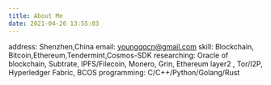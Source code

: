 ```yaml
---
title: About Me
date: 2021-04-26 13:55:03
---
```


address: Shenzhen,China
email: youngqqcn@gmail.com
skill: Blockchain, Bitcoin,Ethereum,Tendermint,Cosmos-SDK
researching: Oracle of blockchain, Subtrate, IPFS/Filecoin, Monero, Grin, Ethereum layer2 , Tor/I2P, Hyperledger Fabric, BCOS
programming: C/C++/Python/Golang/Rust

